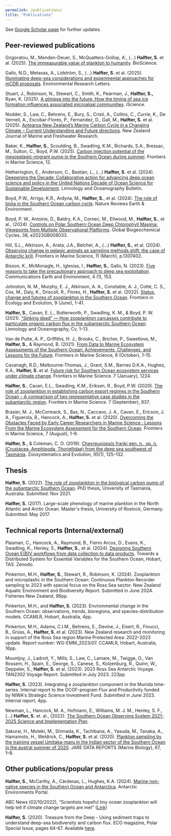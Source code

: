 ```yaml
---
permalink: /publications/
title: "Publications"
---
```


See [Google Scholar page](https://scholar.google.com/citations?user=STbyB6EAAAAJ&hl=en) for further updates. 

## Peer-reviewed publications
Grigoratou, M., Menden-Deuer, S., McQuatters-Gollop, A., (…) **Halfter, S.** et al. (2025). [The immeasurable value of plankton to humanity](https://academic.oup.com/bioscience/advance-article/doi/10.1093/biosci/biaf049/8172382?utm_source=advanceaccess&utm_campaign=bioscience&utm_medium=email). BioScience. 

Gallo, N.D., Metaxas, A., Lidström, S., (...) **Halfter, S.** et al. (2025). [Illuminating deep-sea considerations and experimental approaches for mCDR proposals](https://iopscience.iop.org/article/10.1088/1748-9326/add8a6). Environmental Research Letters. 

Stuart, J., Robinson, N., Stewart, C., Smith, K., Pearman, J., **Halfter, S.,** Ryan, K. (2025). [A glimpse into the future: How the timing of sea ice formation influences associated microalgal communities](https://doi.org/10.1016/j.isci.2025.112417). iScience. 

Nodder, S., Law, C., Behrens, E., Bury, S., Cristi, A., Collins, C., Currie, K., De Verneil, A., Escobar-Flores, P., Fernandez, D., Gall, M., **Halfter, S.** et al. (2025). [Aotearoa New Zealand’s Marine Carbon Cycle in a Changing Climate – Current Understanding and Future directions](https://doi.org/10.1080/00288330.2025.2461289). New Zealand Journal of Marine and Freshwater Research.   

Baker, K., **Halfter, S.**, Scoulding, B., Swadling, K.M., Richards, S.A., Bressac, M., Sutton, C., Boyd, P.W. (2025). [Carbon injection potential of the mesopelagic-migrant pump in the Southern Ocean during summer](https://www.frontiersin.org/journals/marine-science/articles/10.3389/fmars.2025.1461723/abstract). Frontiers in Marine Science, 12. 

Hetherington, E., Anderson, C., Bastian, L., (...) **Halfter, S.** et al.  (2024). [Deepening the Decade: Collaborative action for advancing deep ocean science and policy in the United Nations Decade of Ocean Science for Sustainable Development](https://doi.org/10.1002/lob.10662). Limnology and Oceanography Bulletin. 

Boyd, P.W., Arrigo, K.R., Ardyna, M., **Halfter, S.**, et al. (2024). [The role of biota in the Southern Ocean carbon cycle](https://doi.org/10.1038/s43017-024-00531-3). Nature Reviews Earth & Environment. 

Boyd, P. W., Antoine, D., Baldry, K.A., Cornec, M., Ellwood, M., **Halfter, S.**, et al., (2024). [Controls on Polar Southern Ocean Deep Chlorophyll Maxima: Viewpoints from Multiple Observational Platforms](https://agupubs.onlinelibrary.wiley.com/doi/10.1029/2023GB008033). Global Biogeochemical Cycles, 38, e2023GB008033. 

Hill, S.L., Atkinson, A., Arata, J.A., Belcher, A., (...) **Halfter, S.**, et al. (2024). [Observing change in pelagic animals as sampling methods shift: the case of Antarctic krill](https://doi.org/10.3389/fmars.2024.1307402). Frontiers in Marine Science, 11 (March), p.1307402.

Bisson, K., McMonagle, H., Iglesias, I., **Halfter, S.**, Gallo, N. (2023). [Five reasons to take the precautionary approach to deep sea exploitation](https://www.nature.com/articles/s43247-023-00823-4). Communications Earth and Environment, 4 (1), 153.

Johnston, N. M., Murphy, E. J., Atkinson, A. A., Constable, A. J., Cotté, C. S., Cox, M., Daly, K., Driscoll, R., Flores, H., **Halfter, S.** et al. (2022). [Status, change and futures of zooplankton in the Southern Ocean](https://doi.org/10.3389/fevo.2021.624692). Frontiers in Ecology and Evolution, 9 (June), 1-41. 

**Halfter, S.**, Cavan, E. L., Butterworth, P., Swadling, K. M., & Boyd, P. W. (2021). [“Sinking dead” — How zooplankton carcasses contribute to particulate organic carbon flux in the subantarctic Southern Ocean](https://doi.org/10.1002/lno.11971). Limnology and Oceanography, Cv, 1–13. 

Van de Putte, A. P., Griffiths, H. J., Brooks, C., Bricher, P., Sweetlove, M., **Halfter, S.**, & Raymond, B. (2021). [From Data to Marine Ecosystem Assessments of the Southern Ocean: Achievements, Challenges, and Lessons for the Future](https://doi.org/10.3389/fmars.2021.637063). Frontiers in Marine Science, 8 (October), 1–15. 

Cavanagh, R.D., Melbourne-Thomas, J., Grant, S.M., Barnes D.K.A., Hughes, K.A., **Halfter, S.** et al. [Future risk for Southern Ocean ecosystem services under climate change](https://doi.org/10.3389/fmars.2020.615214). Frontiers in Marine Science. 7 (January), 1224.  

**Halfter, S.**, Cavan, E.L., Swadling, K.M., Eriksen, R., Boyd, P.W. (2020). [The role of zooplankton in establishing carbon export regimes in the Southern Ocean – A comparison of two representative case studies in the subantarctic region](https://doi.org/10.3389/fmars.2020.567917). Frontiers in Marine Science. 7 (September), 837. 

Brasier, M. J., McCormack, S., Bax, N., Caccavo, J. A., Cavan, E., Ericson, J. A., Figuerola, B., Hancock, A., **Halfter, S.** et al. (2020). [Overcoming the Obstacles Faced by Early Career Researchers in Marine Science : Lessons From the Marine Ecosystem Assessment for the Southern Ocean](https://doi.org/10.3389/fmars.2020.00692). Frontiers in Marine Science, 7 (August), 1–9. 

**Halfter, S.**, & Coleman, C. O. (2019). [Chevreuxiopsis franki gen. n., sp. n. (Crustacea, Amphipoda, Thoriellidae) from the deep sea southwest of Tasmania](https://doi.org/10.3897/zse.95.32548). Zoosystematics and Evolution, 95(1), 125–132. 

## Thesis

**Halfter, S.** (2022). [The role of zooplankton in the biological carbon pump of the subantarctic Southern Ocean](https://eprints.utas.edu.au/47565/). PhD thesis, University of Tasmania, Australia. Submitted: Nov 2021.

**Halfter, S.** (2017). Large-scale phenology of marine plankton in the North Atlantic and Arctic Ocean. Master's thesis, University of Rostock, Germany. Submitted: May 2017. 

## Technical reports (Internal/external)

Plasman, C., Hancock, A., Raymond, B., Fierro Arcos, D., Evans, K., Swadling, K., Henley, S., **Halfter, S.**, et al. (2024). [Designing Southern Ocean E(B)V workflows from data collection to data products](https://doi.org/10.5281/zenodo.11060582). Towards a Distributed System for Essential Variables for the Southern Ocean, Hobart, TAS. Zenodo. 

Pinkerton, M.H., **Halfter, S.**, Stewart, R., Robinson, K. (2024). Zooplankton and microplastic in the Southern Ocean: Continuous Plankton Recorder sampling to 2023 with special focus on the Ross Sea sector. New Zealand Aquatic Environment and Biodiversity Report. Submitted in June 2024. Fisheries New Zealand, 96pp. 

Pinkerton, M.H., and **Halfter, S.** (2023). Environmental change in the Southern Ocean: observations, trends, bioregions, and species-distribution models. CCAMLR, Hobart, Australia, 4pp. 

Pinkerton, M.H., Adams, C.I.M., Behrens, E., Devine, J., Eisert, R., Finucci, B., Grüss, A., **Halfter, S.** et al. (2023). New Zealand research and monitoring in support of the Ross Sea region Marine Protected Area: 2022–2023 update. Report number: WG-EMM_2023/07. CCAMLR, Hobart, Australia, 16pp. 

Mountjoy, J., Ladroit, Y., Mills, S., Law, C., Lamare, M., Twigge, O., Van Rossem, H., Spain, E., George, S., Canese, S., Kolzenburg, R., Quinn, W., Deppeler, S.,  **Halfter, S.** et al. (2023). 2023 Ross Sea Antarctic Voyage. TAN2302 Voyage Report. Submitted in July 2023. 223pp.  

**Halfter, S.** (2023). Integrating a zooplankton component in the Munida time-series. Internal report to the OCOF-program Flux and Productivity funded by NIWA's Strategic Science Investment Fund. Submitted in June 2023. Internal report, 4pp. 

Newman, L., Hancock, M. A., Hofmann, E., Williams, M. J. M., Henley, S. F.,(...) **Halfter, S.** et. al., (2022). [The Southern Ocean Observing System 2021-2025 Science and Implementation Plan](https://doi.org/10.5281/zenodo.6324359).

Sakurai, H., Moteki, M., Shimada, K., Tachibana, A., Yasuda, M., Tanaka, A., Hamamoto, H., Weldrick, C., **Halfter, S.** et al. (2020). [Plankton sampling by the training vessel Umitaka-maru in the Indian sector of the Southern Ocean in the austral summer of 2020](https://www.researchgate.net/publication/343442106_Plankton_sampling_by_the_training_vessel_Umitaka-maru_in_the_Indian_sector_of_the_Southern_Ocean_in_the_austral_summer_of_2020). JARE DATA REPORTS (Marine Biology), 67, 1–8. 

## Other publications/popular press
**Halfter, S.**, McCarthy, A., Cárdenas, L., Hughes, K.A. (2024). [Marine non-native species in the Southern Ocean and Antarctica](https://doi.org/10.48361/KTPR-9K03). Antarctic Environments Portal. 

ABC News (02/10/2022), “Scientists hopeful tiny ocean zooplankton will help tell if climate change targets are met” ([Link](https://www.abc.net.au/news/2022-10-02/zooplankton-study-southern-ocean-co2-global-warming/101490946))  

**Halfter, S.** (2020). Treasure from the Deep - Using sediment traps to understand deep-sea biodiversity and carbon flux. ECO magazine, Polar Special Issue, pages 64-67. Available [here](http://digital.ecomagazine.com/publication/?i=674747&ver=html5&p=64).


